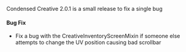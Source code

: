 Condensed Creative 2.0.1 is a small release to fix a single bug

#### Bug Fix
- Fix a bug with the CreativeInventoryScreenMixin if someone else attempts to change the UV position causing bad scrollbar

